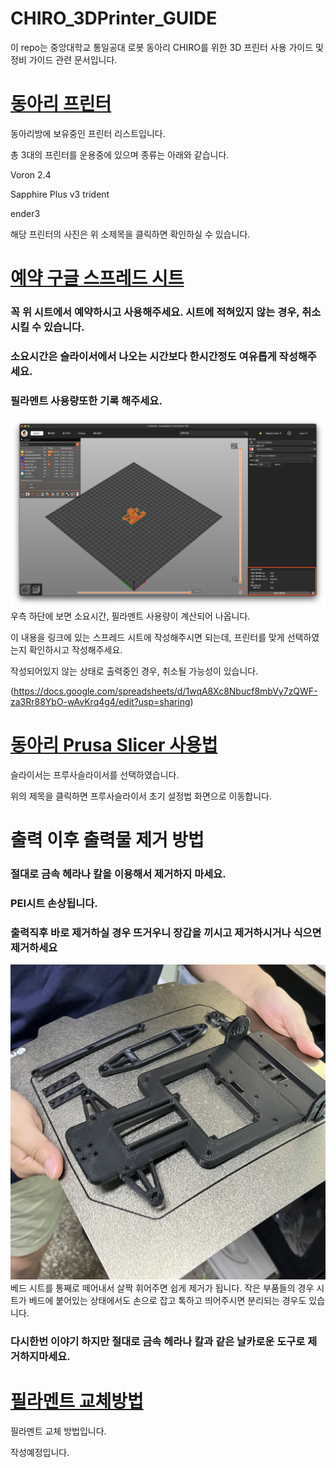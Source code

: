 # CHIRO_3DPrinter_GUIDE
이 repo는 중앙대학교 통일공대 로봇 동아리 CHIRO를 위한 3D 프린터 사용 가이드 및 정비 가이드 관련 문서입니다.

# [동아리 프린터](https://github.com/2lectro-racoon/CHIRO_3DPrinter/tree/main/Printers)

동아리방에 보유중인 프린터 리스트입니다.

총 3대의 프린터를 운용중에 있으며 종류는 아래와 같습니다.

Voron 2.4

Sapphire Plus v3 trident

ender3

해당 프린터의 사진은 위 소제목을 클릭하면 확인하실 수 있습니다.

# [예약 구글 스프레드 시트](https://docs.google.com/spreadsheets/d/1wqA8Xc8Nbucf8mbVy7zQWF-za3Rr88YbO-wAvKrq4g4/edit?usp=sharing)

### 꼭 위 시트에서 예약하시고 사용해주세요. 시트에 적혀있지 않는 경우, 취소시킬 수 있습니다.

### 소요시간은 슬라이서에서 나오는 시간보다 한시간정도 여유롭게 작성해주세요.

### 필라멘트 사용량또한 기록 해주세요.

![슬라이서 정보](images/slice_info.png)
우측 하단에 보면 소요시간, 필라멘트 사용량이 계산되어 나옵니다.

이 내용을 링크에 있는 스프레드 시트에 작성해주시면 되는데, 프린터를 맞게 선택하였는지 확인하시고 작성해주세요.

작성되어있지 않는 상태로 출력중인 경우, 취소될 가능성이 있습니다.

(https://docs.google.com/spreadsheets/d/1wqA8Xc8Nbucf8mbVy7zQWF-za3Rr88YbO-wAvKrq4g4/edit?usp=sharing)

# [동아리 Prusa Slicer 사용법](https://github.com/2lectro-racoon/CHIRO_3DPrinter/tree/main/PrusaSlicer)
슬라이서는 프루사슬라이서를 선택하였습니다.

위의 제목을 클릭하면 프루사슬라이서 초기 설정법 화면으로 이동합니다.

# 출력 이후 출력물 제거 방법

### 절대로 금속 헤라나 칼을 이용해서 제거하지 마세요.
### PEI시트 손상됩니다.
### 출력직후 바로 제거하실 경우 뜨거우니 장갑을 끼시고 제거하시거나 식으면 제거하세요

![출력물 제거](images/remove.jpeg)
베드 시트를 통째로 떼어내서 살짝 휘어주면 쉽게 제거가 됩니다. 작은 부품들의 경우 시트가 베드에 붙어있는 상태에서도 손으로 잡고 톡하고 띄어주시면 분리되는 경우도 있습니다.

### 다시한번 이야기 하지만 절대로 금속 헤라나 칼과 같은 날카로운 도구로 제거하지마세요.

# [필라멘트 교체방법](https://github.com/2lectro-racoon/CHIRO_3DPrinter/tree/main/Maintenance_Guide/Filament_Change)
필라멘트 교체 방법입니다.

작성예정입니다.